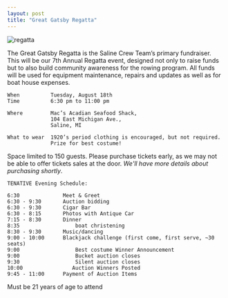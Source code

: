 ```yaml
---
layout: post  
title: "Great Gatsby Regatta"
---
```

![regatta](http://i.imgur.com/1APLjyz.jpg)

The Great Gatsby Regatta is the Saline Crew Team’s primary fundraiser. This will
be our 7th Annual Regatta event, designed not only to raise funds but to also
build community awareness for the rowing program. All funds will be used for
equipment maintenance, repairs and updates as well as for boat house expenses.

    When          Tuesday, August 18th  
    Time          6:30 pm to 11:00 pm  

    Where         Mac’s Acadian Seafood Shack,  
                  104 East Michigan Ave.,  
                  Saline, MI

    What to wear  1920’s period clothing is encouraged, but not required.
                  Prize for best costume!

Space limited to 150 guests. Please purchase tickets early, as we may not be
able to offer tickets sales at the door. *We'll have more details about
purchasing shortly*.

    TENATIVE Evening Schedule:

    6:30              Meet & Greet
    6:30 - 9:30       Auction bidding
    6:30 - 9:30       Cigar Bar
    6:30 - 8:15       Photos with Antique Car
    7:15 - 8:30       Dinner 
    8:35                  boat christening 
    8:30 - 9:30       Music/dancing
    9:00 - 10:00      Blackjack challenge (first come, first serve, ~30 seats)
    9:00                  Best costume Winner Announcement
    9:00                  Bucket auction closes
    9:30                  Silent auction closes
    10:00                Auction Winners Posted
    9:45 - 11:00      Payment of Auction Items

Must be 21 years of age to attend
